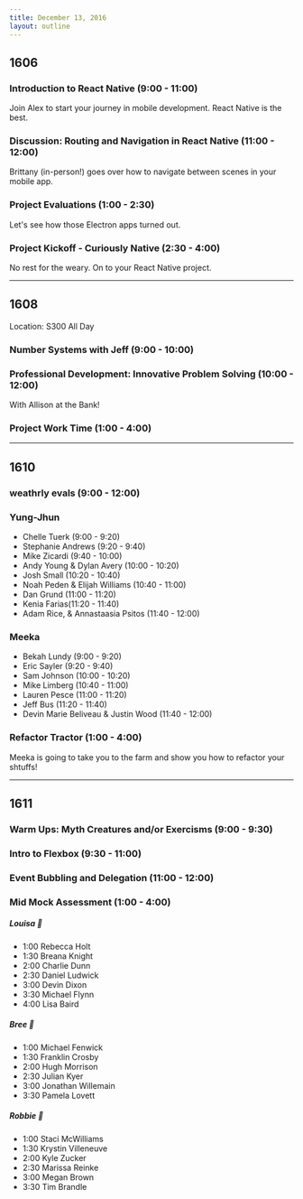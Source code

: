 ```yaml
---
title: December 13, 2016
layout: outline
---
```


## 1606

### Introduction to React Native (9:00 - 11:00)
Join Alex to start your journey in mobile development. React Native is the best.

### Discussion: Routing and Navigation in React Native (11:00 - 12:00)
Brittany (in-person!) goes over how to navigate between scenes in your mobile app.

### Project Evaluations (1:00 - 2:30)
Let's see how those Electron apps turned out.

### Project Kickoff - Curiously Native (2:30 - 4:00)
No rest for the weary. On to your React Native project.

***

## 1608

Location: S300 All Day

### Number Systems with Jeff (9:00 - 10:00)

### Professional Development: Innovative Problem Solving (10:00 - 12:00)
With Allison at the Bank!

### Project Work Time (1:00 - 4:00)

***

## 1610

### weathrly evals (9:00 - 12:00)

### Yung-Jhun

* Chelle Tuerk (9:00 - 9:20)
* Stephanie Andrews (9:20 - 9:40)
* Mike Zicardi (9:40 - 10:00)
* Andy Young & Dylan Avery (10:00 - 10:20)
* Josh Small (10:20 - 10:40)
* Noah Peden & Elijah Williams (10:40 - 11:00)
* Dan Grund (11:00 - 11:20)
* Kenia Farias(11:20 - 11:40)
* Adam Rice, & Annastaasia Psitos (11:40 - 12:00)


### Meeka

* Bekah Lundy (9:00 - 9:20)
* Eric Sayler (9:20 - 9:40)
* Sam Johnson (10:00 - 10:20)
* Mike Limberg   (10:40 - 11:00)
* Lauren Pesce (11:00 - 11:20)
* Jeff Bus (11:20 - 11:40)
* Devin Marie Beliveau & Justin Wood (11:40 - 12:00)

### Refactor Tractor (1:00 - 4:00)

Meeka is going to take you to the farm and show you how to refactor your shtuffs!

***

## 1611

### Warm Ups: Myth Creatures and/or Exercisms (9:00 - 9:30)

### Intro to Flexbox (9:30 - 11:00)

### Event Bubbling and Delegation (11:00 - 12:00)

### Mid Mock Assessment (1:00 - 4:00)

##### Louisa :see_no_evil:

* 1:00 Rebecca Holt
* 1:30 Breana Knight
* 2:00 Charlie Dunn
* 2:30 Daniel Ludwick
* 3:00 Devin Dixon
* 3:30 Michael Flynn
* 4:00 Lisa Baird

##### Bree :hear_no_evil:

* 1:00 Michael Fenwick
* 1:30 Franklin Crosby
* 2:00 Hugh Morrison
* 2:30 Julian Kyer
* 3:00 Jonathan Willemain
* 3:30 Pamela Lovett

##### Robbie :speak_no_evil:

* 1:00 Staci McWilliams
* 1:30 Krystin Villeneuve
* 2:00 Kyle Zucker
* 2:30 Marissa Reinke
* 3:00 Megan Brown
* 3:30 Tim Brandle
